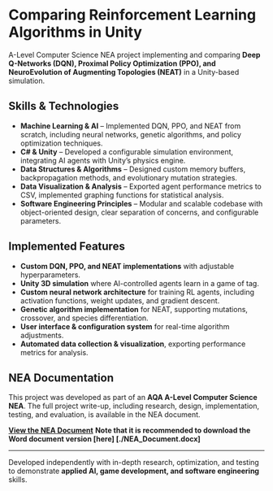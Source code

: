 # Comparing Reinforcement Learning Algorithms in Unity  

A-Level Computer Science NEA project implementing and comparing **Deep Q-Networks (DQN), Proximal Policy Optimization (PPO), and NeuroEvolution of Augmenting Topologies (NEAT)** in a Unity-based simulation.  

## Skills & Technologies  
- **Machine Learning & AI** – Implemented DQN, PPO, and NEAT from scratch, including neural networks, genetic algorithms, and policy optimization techniques.  
- **C# & Unity** – Developed a configurable simulation environment, integrating AI agents with Unity’s physics engine.  
- **Data Structures & Algorithms** – Designed custom memory buffers, backpropagation methods, and evolutionary mutation strategies.  
- **Data Visualization & Analysis** – Exported agent performance metrics to CSV, implemented graphing functions for statistical analysis.  
- **Software Engineering Principles** – Modular and scalable codebase with object-oriented design, clear separation of concerns, and configurable parameters.  

## Implemented Features  
- **Custom DQN, PPO, and NEAT implementations** with adjustable hyperparameters.  
- **Unity 3D simulation** where AI-controlled agents learn in a game of tag.  
- **Custom neural network architecture** for training RL agents, including activation functions, weight updates, and gradient descent.  
- **Genetic algorithm implementation** for NEAT, supporting mutations, crossover, and species differentiation.  
- **User interface & configuration system** for real-time algorithm adjustments.  
- **Automated data collection & visualization**, exporting performance metrics for analysis.  

## NEA Documentation  
This project was developed as part of an **AQA A-Level Computer Science NEA**. The full project write-up, including research, design, implementation, testing, and evaluation, is available in the NEA document.  

**[View the NEA Document](./NEA_Document.pdf)**
**Note that it is recommended to download the Word document version [here] [./NEA_Document.docx]**

---  

Developed independently with in-depth research, optimization, and testing to demonstrate **applied AI, game development, and software engineering** skills.  
